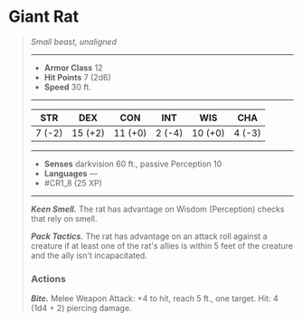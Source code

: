 # Giant Rat
>*Small beast, unaligned*
>___
>- **Armor Class** 12
>- **Hit Points** 7 (2d6)
>- **Speed** 30 ft.
>___
>|STR|DEX|CON|INT|WIS|CHA|
>|:---:|:---:|:---:|:---:|:---:|:---:|
>|7 (-2)|15 (+2)|11 (+0)|2 (-4)|10 (+0)|4 (-3)|
>___
>- **Senses** darkvision 60 ft., passive Perception 10
>- **Languages** —
>- #CR1_8 (25 XP)
>___
>***Keen Smell.*** The rat has advantage on Wisdom (Perception) checks that rely on smell.  
>
>***Pack Tactics.*** The rat has advantage on an attack roll against a creature if at least one of the rat's allies is within 5 feet of the creature and the ally isn't incapacitated.  
>
>### Actions
>***Bite.*** Melee Weapon Attack: +4 to hit, reach 5 ft., one target. Hit: 4 (1d4 + 2) piercing damage.